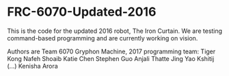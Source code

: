 # FRC-6070-Updated-2016

This is the code for the updated 2016 robot, The Iron Curtain. We are testing command-based programming and are currently working on vision.

Authors are Team 6070 Gryphon Machine, 2017 programming team:
Tiger Kong
Nafeh Shoaib
Katie Chen
Stephen Guo
Anjali Thatte
Jing Yao
Kshitij (...)
Kenisha Arora

